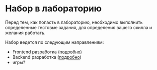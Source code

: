 # Набор в лабораторию

Перед тем, как попасть в лабораторию, необходимо выполнить определенные тестовые задания, для определения вашего скилла и желания работать.

Набор ведется по следующим направлениям:

* Frontend разработка ([подробно](requirements/front))
* Backend разработка ([подробно](requirements/front))
* игры?